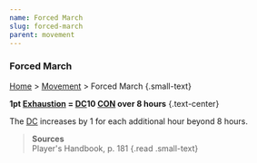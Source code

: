 ```yaml
---
name: Forced March
slug: forced-march
parent: movement
---
```

### Forced March
[Home](dm-operations-center) > [Movement](movement) > Forced March {.small-text}

**1pt [Exhaustion](exhaustion) = [DC](difficulty-class)10 [CON](constitution) over 8 hours** {.text-center}

The [DC](difficulty-class) increases by 1 for each additional hour beyond 8 hours.

> **Sources** <br/>
> Player's Handbook, p. 181
{.read .small-text}
